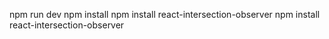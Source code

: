 npm run dev
npm install
npm install react-intersection-observer
npm install react-intersection-observer